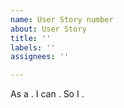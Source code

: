 ```yaml
---
name: User Story number
about: User Story
title: ''
labels: ''
assignees: ''

---
```


As a . I can . So I .
